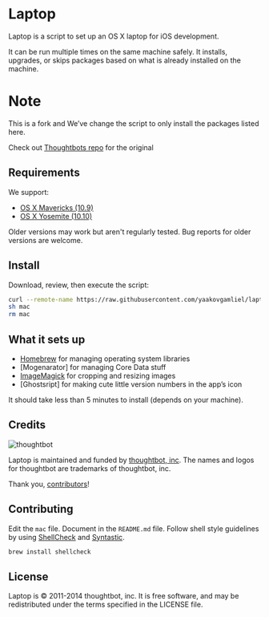 Laptop
======

Laptop is a script to set up an OS X laptop for iOS development.

It can be run multiple times on the same machine safely.
It installs, upgrades, or skips packages
based on what is already installed on the machine.

Note
====
This is a fork and  We’ve change the script to only install the packages listed here.

Check out [Thoughtbots repo](https://github.com/thoughtbot/laptop/) for the original

Requirements
------------

We support:

* [OS X Mavericks (10.9)](https://itunes.apple.com/us/app/os-x-mavericks/id675248567)
* [OS X Yosemite (10.10)](https://www.apple.com/osx/)

Older versions may work but aren't regularly tested. Bug reports for older
versions are welcome.

Install
-------

Download, review, then execute the script:

```sh
curl --remote-name https://raw.githubusercontent.com/yaakovgamliel/laptop/master/mac
sh mac 
rm mac
```

What it sets up
---------------
* [Homebrew] for managing operating system libraries
* [Mogenarator] for managing Core Data stuff
* [ImageMagick] for cropping and resizing images
* [Ghostsript] for making cute little version numbers in the app’s icon

[Homebrew]: http://brew.sh/
[ImageMagick]: http://www.imagemagick.org/
[Mogenerator]: http://rentzsch.github.io/mogenerator/
[Ghostscript]: http://www.ghostscript.com
It should take less than 5 minutes to install (depends on your machine).



Credits
-------

![thoughtbot](http://thoughtbot.com/assets/tm/logo.png)

Laptop is maintained and funded by [thoughtbot, inc](http://thoughtbot.com/community).
The names and logos for thoughtbot are trademarks of thoughtbot, inc.

Thank you, [contributors](https://github.com/thoughtbot/laptop/graphs/contributors)!

Contributing
------------

Edit the `mac` file.
Document in the `README.md` file.
Follow shell style guidelines by using [ShellCheck] and [Syntastic].

```sh
brew install shellcheck
```

[ShellCheck]: http://www.shellcheck.net/about.html
[Syntastic]: https://github.com/scrooloose/syntastic

License
-------

Laptop is © 2011-2014 thoughtbot, inc. It is free software, and may be
redistributed under the terms specified in the LICENSE file.

